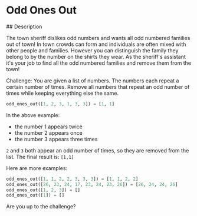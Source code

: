 # Odd Ones Out

## Description

The town sheriff dislikes odd numbers and wants all odd numbered families out of town! In town crowds can form and individuals are often mixed with other people and families. However you can distinguish the family they belong to by the number on the shirts they wear. As the sheriff's assistant it's your job to find all the odd numbered families and remove them from the town!

Challenge: You are given a list of numbers. The numbers each repeat a certain number of times. Remove all numbers that repeat an odd number of times while keeping everything else the same.

```python
odd_ones_out([1, 2, 3, 1, 3, 3]) = [1, 1]
```

In the above example:

* the number 1 appears twice
* the number 2 appears once
* the number 3 appears three times

`2` and `3` both appear an odd number of times, so they are removed from the list. The final result is: `[1,1]`

Here are more examples:

```python
odd_ones_out([1, 1, 2, 2, 3, 3, 3]) = [1, 1, 2, 2]
odd_ones_out([26, 23, 24, 17, 23, 24, 23, 26]) = [26, 24, 24, 26]
odd_ones_out([1, 2, 3]) = []
odd_ones_out([1]) = []
```

Are you up to the challenge?
